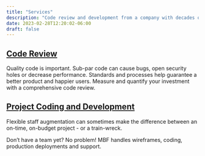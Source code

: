 ```yaml
---
title: "Services"
description: "Code review and development from a company with decades of experience."
date: 2023-02-28T12:20:02-06:00
draft: false
---
```


## [Code Review](/services/code-review)

Quality code is important. Sub-par code can cause bugs, open security holes or decrease performance. Standards and processes help guarantee a better product and happier users. Measure and quantify your investment with a comprehensive code review.

## [Project Coding and Development](/services/development)

Flexible staff augmentation can sometimes make the difference between an on-time, on-budget project - or a train-wreck.

Don’t have a team yet? No problem! MBF handles wireframes, coding, production deployments and support.
